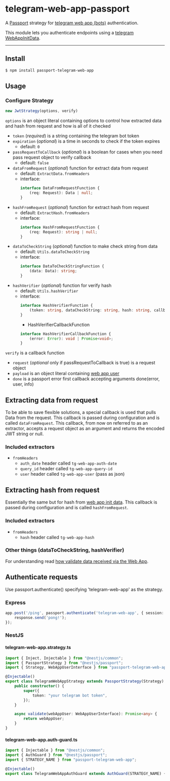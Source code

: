 # telegram-web-app-passport

A [Passport](https://www.passportjs.org/) strategy for [telegram web app (bots)](https://core.telegram.org/bots/webapps) authentication.

This module lets you authenticate endpoints using a [telegram WebAppInitData](https://core.telegram.org/bots/webapps#webappinitdata).

---

## Install
```bash
$ npm install passport-telegram-web-app
```

## Usage
### Configure Strategy
```ts
new JwtStrategy(options, verify)
```

`options` is an object literal containing options to control how extracted data and hash from request and how is all of it checked

* `token` (*required*) is a string containing the telegram bot token
* `expiration` (*optional*) is a time in seconds to check if the token expires
    - default: `0`
* `passRequestToCallback` (*optional*) is a boolean for cases when you need pass request object to verify callback
    - default: `false`
* `dataFromRequest` (*optional*) function for extract data from request
    - default: `ExtractData.fromHeaders`
    - interface:
        ```ts
        interface DataFromRequestFunction {
            (req: Request): Data | null;
        }
        ```
* `hashFromRequest` (*optional*) function for extract hash from request
    - default: `ExtractHash.fromHeaders`
    - interface:
        ```ts
        interface HashFromRequestFunction {
            (req: Request): string | null;
        }
        ```
* `dataToCheckString` (*optional*) function to make check string from data
    - default: `Utils.dataToCheckString`
    - interface:
        ```ts
        interface DataToCheckStringFunction {
            (data: Data): string;
        }
        ```
* `hashVerifier` (*optional*) function for verify hash
    - default: `Utils.hashVerifier`
    - interface:
        ```ts
        interface HashVerifierFunction {
            (token: string, dataCheckString: string, hash: string, callback: HashVerifierCallbackFunction): void | Promise<void>;
        }
        ```
        - HashVerifierCallbackFunction
        ```ts
        interface HashVerifierCallbackFunction {
            (error: Error): void | Promise<void>;
        }
        ```

`verify` is a callback function

* `request` (*optional* only if passRequestToCallback is true) is a request object
* `payload` is an object literal containing [web app user](https://core.telegram.org/bots/webapps#webappuser)
* `done` is a passport error first callback accepting arguments done(error, user, info)

## Extracting data from request
To be able to save flexible solutions, a special callback is used that pulls Data from the request. This callback is passed during configuration and is called `dataFromRequest`. This callback, from now on referred to as an extractor, accepts a request object as an argument and returns the encoded JWT string or null.

### Included extractors
* `fromHeaders`
    - `auth_date` header called `tg-web-app-auth-date`
    - `query_id` header called `tg-web-app-query-id`
    - `user` header called `tg-web-app-user` (pass as json)


## Extracting hash from request
Essentially the same but for hash from [web app init data](https://core.telegram.org/bots/webapps#webappinitdata). This callback is passed during configuration and is called `hashFromRequest`.

### Included extractors
* `fromHeaders`
    - `hash` header called `tg-web-app-hash`

### Other things (dataToCheckString, hashVerifier)
For understanding read [how validate data received via the Web App](https://core.telegram.org/bots/webapps#validating-data-received-via-the-web-app).

## Authenticate requests
Use passport.authenticate() specifying 'telegram-web-app' as the strategy.

### Express
```ts
app.post('/ping', passport.authenticate('telegram-web-app', { session: false }), (request, response) => {
    response.send('pong!');
});
```

### NestJS
#### telegram-web-app.strategy.ts
```ts
import { Inject, Injectable } from "@nestjs/common";
import { PassportStrategy } from "@nestjs/passport";
import { Strategy, WebAppUserInterface } from "passport-telegram-web-app";

@Injectable()
export class TelegramWebAppStrategy extends PassportStrategy(Strategy) {
    public constructor() {
        super({
            token: "your telegram bot token",
        });
    }

    async validate(webAppUser: WebAppUserInterface): Promise<any> {
        return webAppUser;
    }
}
```

#### telegram-web-app.auth-guard.ts
```ts
import { Injectable } from "@nestjs/common";
import { AuthGuard } from "@nestjs/passport";
import { STRATEGY_NAME } from "passport-telegram-web-app";

@Injectable()
export class TelegramWebAppAuthGuard extends AuthGuard(STRATEGY_NAME) {}
```